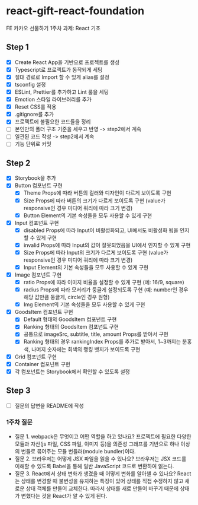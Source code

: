 # react-gift-react-foundation
FE 카카오 선물하기 1주차 과제: React 기초

## Step 1

- [X] Create React App을 기반으로 프로젝트를 생성
- [X] Typescript로 프로젝트가 동작되게 세팅
- [X] 절대 경로로 Import 할 수 있게 alias를 설정
- [X] tsconfig 설정
- [X] ESLint, Prettier를 추가하고 Lint 룰을 세팅
- [X] Emotion 스타일 라이브러리를 추가
- [X] Reset CSS를 적용
- [X] .gitignore를 추가
- [X] 프로젝트에 불필요한 코드들을 정리
- [ ] 본인만의 폴더 구조 기준을 세우고 반영 -> step2에서 계속
- [ ] 일관된 코드 작성 -> step2에서 계속
- [ ] 기능 단위로 커밋

## Step 2

- [X] Storybook을 추가
- [X] Button 컴포넌트 구현
  - [X] Theme Props에 따라 버튼의 컬러와 디자인이 다르게 보이도록 구현
  - [X] Size Props에 따라 버튼의 크기가 다르게 보이도록 구현 (value가 responsive인 경우 미디어 쿼리에 따라 크기 변경)
  - [X] Button Element의 기본 속성들을 모두 사용할 수 있게 구현
- [X] Input 컴포넌트 구현
  - [X] disabled Props에 따라 Input이 비활성화되고, UI에서도 비활성화 됨을 인지할 수 있게 구현
  - [X] invalid Props에 따라 Input의 값이 잘못되었음을 UI에서 인지할 수 있게 구현
  - [X] Size Props에 따라 Input의 크기가 다르게 보이도록 구현 (value가 responsive인 경우 미디어 쿼리에 따라 크기 변경)
  - [X] Input Element의 기본 속성들을 모두 사용할 수 있게 구현
- [X] Image 컴포넌트 구현
  - [X] ratio Props에 따라 이미지 비율을 설정할 수 있게 구현 (예: 16/9, square)
  - [X] radius Props에 따라 모서리가 둥글게 설정되도록 구현 (예: number인 경우 해당 값만큼 둥글게, circle인 경우 원형)
  - [X] Img Element의 기본 속성들을 모두 사용할 수 있게 구현
- [X] GoodsItem 컴포넌트 구현
  - [X] Default 형태의 GoodsItem 컴포넌트 구현
  - [X] Ranking 형태의 GoodsItem 컴포넌트 구현
  - [X] 공통으로 imageSrc, subtitle, title, amount Props를 받아서 구현
  - [X] Ranking 형태의 경우 rankingIndex Props를 추가로 받아서, 1~3까지는 분홍색, 나머지 숫자에는 회색의 랭킹 뱃지가 보이도록 구현
- [X] Grid 컴포넌트 구현
- [X] Container 컴포넌트 구현
- [X] 각 컴포넌트는 Storybook에서 확인할 수 있도록 설정

## Step 3

- [ ] 질문의 답변을 README에 작성

### 1주차 질문

- 질문 1. webpack은 무엇이고 어떤 역할을 하고 있나요?
프로젝트에 필요한 다양한 모듈과 자산(js 파일, CSS 파일, 이미지 등)을 의존성 그래프를 기반으로 하나 이상의 번들로 묶어주는 모듈 번들러(module bundler)이다.
- 질문 2. 브라우저는 어떻게 JSX 파일을 읽을 수 있나요?
브라우저는 JSX 코드를 이해할 수 있도록 Babel을 통해 일반 JavaScript 코드로 변환하여 읽는다.
- 질문 3. React에서 상태 변화가 생겼을 때 어떻게 변화를 알아챌 수 있나요?
React는 상태를 변경할 때 불변성을 유지하는 특징이 있어 상태를 직접 수정하지 않고 새로운 상태 객체를 만들어 교체한다. 따라서 상태를 새로 만들어 바꾸기 때문에 상태가 변했다는 것을 React가 알 수 있게 된다.